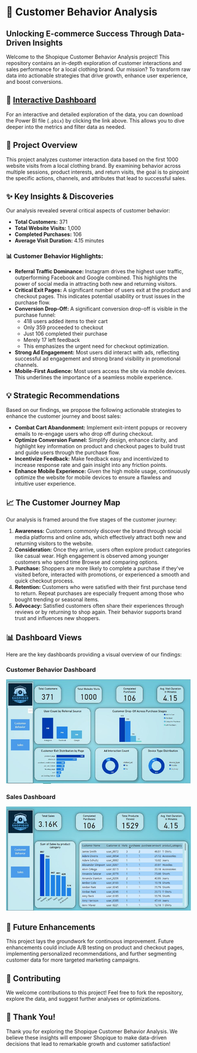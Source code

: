 # 🚀 Customer Behavior Analysis

## Unlocking E-commerce Success Through Data-Driven Insights

Welcome to the Shopique Customer Behavior Analysis project! This repository contains an in-depth exploration of customer interactions and sales performance for a local clothing brand. Our mission? To transform raw data into actionable strategies that drive growth, enhance user experience, and boost conversions.

## 🔗 [Interactive Dashboard](Consumer%20Behavior%20Analysis.pbix)

For an interactive and detailed exploration of the data, you can download the Power BI file (`.pbix`) by clicking the link above. This allows you to dive deeper into the metrics and filter data as needed.

## 🌟 Project Overview

This project analyzes customer interaction data based on the first 1000 website visits from a local clothing brand. By examining behavior across multiple sessions, product interests, and return visits, the goal is to pinpoint the specific actions, channels, and attributes that lead to successful sales.

## ✨ Key Insights & Discoveries

Our analysis revealed several critical aspects of customer behavior:

* **Total Customers:** 371
* **Total Website Visits:** 1,000
* **Completed Purchases:** 106
* **Average Visit Duration:** 4.15 minutes

### 📊 Customer Behavior Highlights:

* **Referral Traffic Dominance:** Instagram drives the highest user traffic, outperforming Facebook and Google combined. This highlights the power of social media in attracting both new and returning visitors.
* **Critical Exit Pages:** A significant number of users exit at the product and checkout pages. This indicates potential usability or trust issues in the purchase flow.
* **Conversion Drop-Off:** A significant conversion drop-off is visible in the purchase funnel:
    * 418 users added items to their cart
    * Only 359 proceeded to checkout
    * Just 106 completed their purchase
    * Merely 17 left feedback
    * This emphasizes the urgent need for checkout optimization.
* **Strong Ad Engagement:** Most users did interact with ads, reflecting successful ad engagement and strong brand visibility in promotional channels.
* **Mobile-First Audience:** Most users access the site via mobile devices. This underlines the importance of a seamless mobile experience.

## 💡 Strategic Recommendations

Based on our findings, we propose the following actionable strategies to enhance the customer journey and boost sales:

* **Combat Cart Abandonment:** Implement exit-intent popups or recovery emails to re-engage users who drop off during checkout.
* **Optimize Conversion Funnel:** Simplify design, enhance clarity, and highlight key information on product and checkout pages to build trust and guide users through the purchase flow.
* **Incentivize Feedback:** Make feedback easy and incentivized to increase response rate and gain insight into any friction points.
* **Enhance Mobile Experience:** Given the high mobile usage, continuously optimize the website for mobile devices to ensure a flawless and intuitive user experience.

## 📈 The Customer Journey Map

Our analysis is framed around the five stages of the customer journey:

1.  **Awareness:** Customers commonly discover the brand through social media platforms and online ads, which effectively attract both new and returning visitors to the website.
2.  **Consideration:** Once they arrive, users often explore product categories like casual wear. High engagement is observed among younger customers who spend time Browse and comparing options.
3.  **Purchase:** Shoppers are more likely to complete a purchase if they've visited before, interacted with promotions, or experienced a smooth and quick checkout process.
4.  **Retention:** Customers who were satisfied with their first purchase tend to return. Repeat purchases are especially frequent among those who bought trending or seasonal items.
5.  **Advocacy:** Satisfied customers often share their experiences through reviews or by returning to shop again. Their behavior supports brand trust and influences new shoppers.

## 📊 Dashboard Views

Here are the key dashboards providing a visual overview of our findings:

### Customer Behavior Dashboard

![Customer Behavior Dashboard](Dashboard%20screens/consumer%20behavior%20page.JPG)

### Sales Dashboard

![Sales Dashboard](Dashboard%20screens/Sales%20page.JPG)

## 🚀 Future Enhancements

This project lays the groundwork for continuous improvement. Future enhancements could include A/B testing on product and checkout pages, implementing personalized recommendations, and further segmenting customer data for more targeted marketing campaigns.

## 🤝 Contributing

We welcome contributions to this project! Feel free to fork the repository, explore the data, and suggest further analyses or optimizations.

## 🙏 Thank You!

Thank you for exploring the Shopique Customer Behavior Analysis. We believe these insights will empower Shopique to make data-driven decisions that lead to remarkable growth and customer satisfaction!
